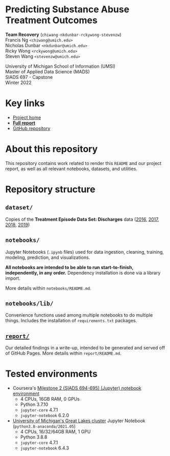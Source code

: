 Predicting Substance Abuse Treatment Outcomes
==============
**Team Recovery** (`chiwang-nkdunbar-rckywong-stevenzw`)<br>
Francis Ng `<chiwang@umich.edu>`<br>
Nicholas Dunbar `<nkdunbar@umich.edu>`<br>
Ricky Wong `<rckywong@umich.edu>`<br>
Steven Wang `<stevenzw@umich.edu>`

University of Michigan School of Information (UMSI)<br>
Master of Applied Data Science (MADS)<br>
SIADS 697 - Capstone<br>
Winter 2022

# Key links
- [Project home](https://ricky-wong.github.io/siads697-project)
- **[Full report](https://ricky-wong.github.io/siads697-project/report)**
- [GitHub repository](https://github.com/ricky-wong/siads697-project)

# About this repository
This repository contains work related to render this `README` and our project report, as well as all relevant notebooks, datasets, and utilities.

# Repository structure

## `dataset/`
Copies of the **Treatment Episode Data Set: Discharges** data ([2016](https://www.datafiles.samhsa.gov/dataset/teds-d-2016-ds0001-teds-d-2016-ds0001), [2017](https://www.datafiles.samhsa.gov/dataset/teds-d-2017-ds0001-teds-d-2017-ds0001), [2018](https://www.datafiles.samhsa.gov/dataset/teds-d-2018-ds0001-teds-d-2018-ds0001), [2019](https://www.datafiles.samhsa.gov/dataset/teds-d-2019-ds0001-teds-d-2019-ds0001))

## `notebooks/`
Jupyter Notebooks (`.ipynb` files) used for data ingestion, cleaning, training, modeling, prediction, and visualizations.

**All notebooks are intended to be able to run start-to-finish, independently, in any order.** Dependency installation is done via a library import.

More details within `notebooks/README.md`.

## `notebooks/lib/`
Convenience functions used among multiple notebooks to do multiple things. Includes the installation of `requirements.txt` packages.

## <a href="https://ricky-wong.github.io/siads697-project/report">`report/`</a>
Our detailed findings in a write-up, intended to be generated and served off of GitHub Pages. More details within `report/README.md`.

# Tested environments
- Coursera's [Milestone 2 (SIADS 694-695) (Jupyter) notebook environment](https://www.coursera.org/learn/siads-694695/ungradedLab/RLLhW/notebook-environment)
  - 4 CPUs, 16GB RAM, 0 GPUs
  - Python 3.7.10
  - `jupyter-core` 4.7.1
  - `jupyter-notebook` 6.2.0
- [University of Michigan's Great Lakes cluster](https://greatlakes.arc-ts.umich.edu/) Jupyter Notebook (`python3.8-anaconda/2021.05`)
  - 4 CPUs, 16/32/64GB RAM, 1 GPU
  - Python 3.8.8
  - `jupyter-core` 4.7.1
  - `jupyter-notebook` 6.4.3
